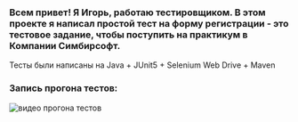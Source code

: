
### Всем привет! Я Игорь, работаю тестировщиком. В этом проекте я написал простой тест на форму регистрации - это тестовое задание, чтобы поступить на практикум в Компании Симбирсофт.
 
Тесты были написаны на Java + JUnit5 + Selenium Web Drive + Maven

### Запись прогона тестов:
![видео прогона тестов](./src/test/images/1.gif "Запись прогона тестов")

